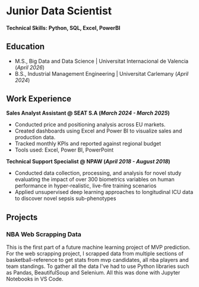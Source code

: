 # Junior Data Scientist

#### Technical Skills: Python, SQL, Excel, PowerBI

## Education					       		
- M.S., Big Data and Data Science	| Universitat Internacional de Valencia (_April 2026_)	 			        		
- B.S., Industrial Management Engineering | Universitat Carlemany (_April 2024_)

## Work Experience
**Sales Analyst Assistant @ SEAT S.A (_March 2024 - March 2025_)**
- Conducted price and positioning analysis across EU markets.
- Created dashboards using Excel and Power BI to visualize sales and production data.
- Tracked monthly KPIs and reported against regional budget
- Tools used: Excel, Power BI, PowerPoint

**Technical Support Specialist @ NPAW (_April 2018 - August 2018_)**
- Conducted data collection, processing, and analysis for novel study evaluating the impact of over 300 biometrics variables on human performance in hyper-realistic, live-fire training scenarios
- Applied unsupervised deep learning approaches to longitudinal ICU data to discover novel sepsis sub-phenotypes

## Projects
### NBA Web Scrapping Data
This is the first part of a future machine learning project of MVP prediction. For the web scrapping project, I scrapped data from multiple sections of basketball-reference to get stats from mvp candidates, all nba players and team standings. To gather all the data I've had to use Python libraries such as Pandas, BeautifulSoup and Selenium. All this was done with Jupyter Notebooks in VS Code.

